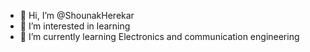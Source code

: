 - 👋 Hi, I’m @ShounakHerekar
- 👀 I’m interested in learning 
- 🌱 I’m currently learning Electronics and communication engineering

<!---
ShounakHerekar/ShounakHerekar is a ✨ special ✨ repository because its `README.md` (this file) appears on your GitHub profile.
You can click the Preview link to take a look at your changes.
--->
